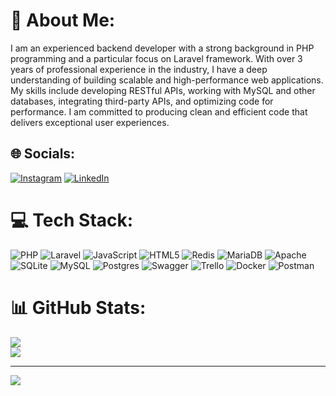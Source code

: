 # 💫 About Me:
I am an experienced backend developer with a strong background in PHP programming and a particular focus on Laravel framework. With over 3 years of professional experience in the industry, I have a deep understanding of building scalable and high-performance web applications. My skills include developing RESTful APIs, working with MySQL and other databases, integrating third-party APIs, and optimizing code for performance. I am committed to producing clean and efficient code that delivers exceptional user experiences.


## 🌐 Socials:
[![Instagram](https://img.shields.io/badge/Instagram-%23E4405F.svg?logo=Instagram&logoColor=white)](https://instagram.com/_aminetii) [![LinkedIn](https://img.shields.io/badge/LinkedIn-%230077B5.svg?logo=linkedin&logoColor=white)](https://linkedin.com/in/amin-etemadifar-7514671a4) 

# 💻 Tech Stack:
![PHP](https://img.shields.io/badge/php-%23777BB4.svg?style=for-the-badge&logo=php&logoColor=white) ![Laravel](https://img.shields.io/badge/laravel-%23FF2D20.svg?style=for-the-badge&logo=laravel&logoColor=white) ![JavaScript](https://img.shields.io/badge/javascript-%23323330.svg?style=for-the-badge&logo=javascript&logoColor=%23F7DF1E) ![HTML5](https://img.shields.io/badge/html5-%23E34F26.svg?style=for-the-badge&logo=html5&logoColor=white) ![Redis](https://img.shields.io/badge/redis-%23DD0031.svg?style=for-the-badge&logo=redis&logoColor=white) ![MariaDB](https://img.shields.io/badge/MariaDB-003545?style=for-the-badge&logo=mariadb&logoColor=white) ![Apache](https://img.shields.io/badge/apache-%23D42029.svg?style=for-the-badge&logo=apache&logoColor=white) ![SQLite](https://img.shields.io/badge/sqlite-%2307405e.svg?style=for-the-badge&logo=sqlite&logoColor=white) ![MySQL](https://img.shields.io/badge/mysql-%2300f.svg?style=for-the-badge&logo=mysql&logoColor=white) ![Postgres](https://img.shields.io/badge/postgres-%23316192.svg?style=for-the-badge&logo=postgresql&logoColor=white) ![Swagger](https://img.shields.io/badge/-Swagger-%23Clojure?style=for-the-badge&logo=swagger&logoColor=white) ![Trello](https://img.shields.io/badge/Trello-%23026AA7.svg?style=for-the-badge&logo=Trello&logoColor=white) ![Docker](https://img.shields.io/badge/docker-%230db7ed.svg?style=for-the-badge&logo=docker&logoColor=white) ![Postman](https://img.shields.io/badge/Postman-FF6C37?style=for-the-badge&logo=postman&logoColor=white)
# 📊 GitHub Stats:
![](https://github-readme-stats.vercel.app/api?username=AminEtemadifar&theme=radical&hide_border=false&include_all_commits=true&count_private=true)<br/>
![](https://github-readme-streak-stats.herokuapp.com/?user=AminEtemadifar&theme=radical&hide_border=false)<br/>


---
[![](https://visitcount.itsvg.in/api?id=AminEtemadifar&label=Profile%20Views&color=6&icon=5&pretty=true)](https://visitcount.itsvg.in)


<!-- Proudly created with GPRM ( https://gprm.itsvg.in ) -->
